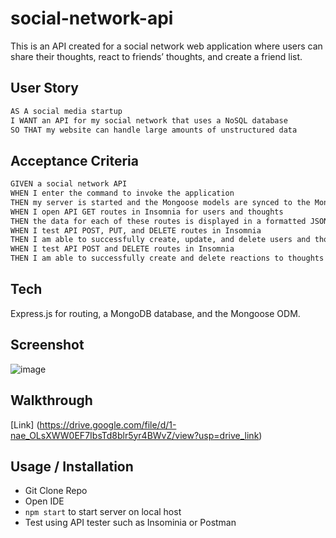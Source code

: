 # social-network-api

This is an API created for a social network web application where users can share their thoughts, react to friends’ thoughts, and create a friend list.

## User Story

```md
AS A social media startup
I WANT an API for my social network that uses a NoSQL database
SO THAT my website can handle large amounts of unstructured data
```

## Acceptance Criteria

```md
GIVEN a social network API
WHEN I enter the command to invoke the application
THEN my server is started and the Mongoose models are synced to the MongoDB database
WHEN I open API GET routes in Insomnia for users and thoughts
THEN the data for each of these routes is displayed in a formatted JSON
WHEN I test API POST, PUT, and DELETE routes in Insomnia
THEN I am able to successfully create, update, and delete users and thoughts in my database
WHEN I test API POST and DELETE routes in Insomnia
THEN I am able to successfully create and delete reactions to thoughts and add and remove friends to a user’s friend list
```
## Tech
Express.js for routing, a MongoDB database, and the Mongoose ODM.

## Screenshot
![image](https://github.com/AshtonJ7/social-network-api/assets/62944042/b6738296-76b3-4a1a-b5d2-b42b50fc6beb)

## Walkthrough

[Link] (https://drive.google.com/file/d/1-nae_OLsXWW0EF7IbsTd8blr5yr4BWvZ/view?usp=drive_link)

## Usage / Installation

- Git Clone Repo
- Open IDE
- ``npm start`` to start server on local host
- Test using API tester such as Insominia or Postman
